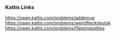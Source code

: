 ### Kattis Links
https://open.kattis.com/problems/addemup
https://open.kattis.com/problems/weirdflecksbutok
https://open.kattis.com/problems/flippingpatties
